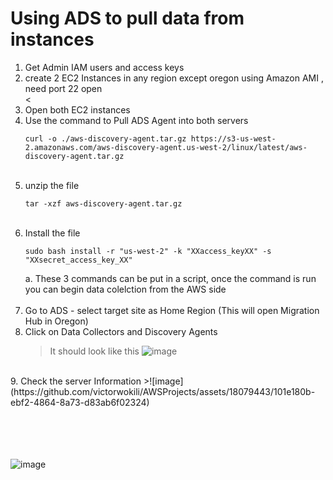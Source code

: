 # Using ADS to pull data from instances

1. Get Admin IAM users and access keys <br>
2. create 2 EC2 Instances in any region except oregon using Amazon AMI , need port 22 open <br><
3. Open both EC2 instances
4. Use the command to Pull ADS Agent into both servers 
   ```
   curl -o ./aws-discovery-agent.tar.gz https://s3-us-west-2.amazonaws.com/aws-discovery-agent.us-west-2/linux/latest/aws-discovery-agent.tar.gz
   ```
   <br>
5. unzip the file
   ```
   tar -xzf aws-discovery-agent.tar.gz
   ```
   <br>
6. Install the file
   ```
   sudo bash install -r "us-west-2" -k "XXaccess_keyXX" -s "XXsecret_access_key_XX"
   ```
   a. These 3 commands can be put in a script, once the command is run you can begin data colelction from the AWS side
   <br><br>
8. Go to ADS - select target site as Home Region (This will open Migration Hub in Oregon) <br>
9. Click on Data Collectors and Discovery Agents
   >It should look like this
   >![image](https://github.com/victorwokili/AWSProjects/assets/18079443/44e3b454-7e2f-4c75-a639-e35e59c348f4)
   >
<br>
9. Check the server Information 
   >![image](https://github.com/victorwokili/AWSProjects/assets/18079443/101e180b-ebf2-4864-8a73-d83ab6f02324)

   <br>
  <br>  <br>  <br>  <br>



![image](https://github.com/victorwokili/AWSProjects/assets/18079443/16860022-eed0-468e-a98a-3725d327526c)
